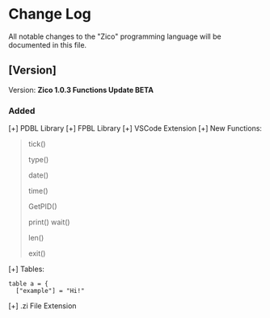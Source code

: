 # Change Log

All notable changes to the "Zico" programming language will be documented in this file.

## [Version]

Version: **Zico 1.0.3 Functions Update BETA**

### Added

[+] PDBL Library
[+] FPBL Library
[+] VSCode Extension
[+] New Functions:
> tick()
> 
> type()
> 
> date()
> 
> time()
> 
> GetPID()
> 
> print()
> wait()
> 
> len()
> 
> exit()

[+] Tables:
```zi
table a = {
  ["example"] = "Hi!"
```
[+] .zi File Extension

